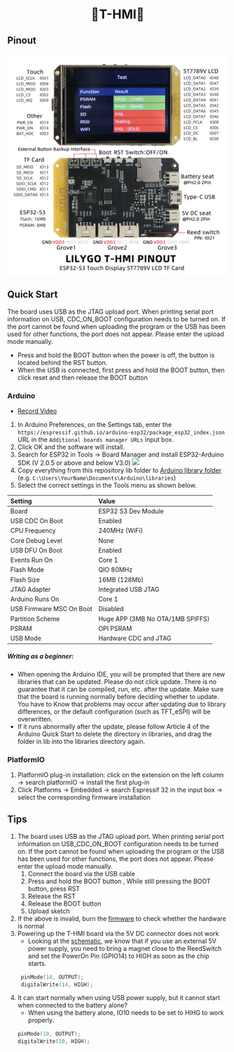 


<h1 align = "center"> 🌟T-HMI🌟</h1>


## Pinout

![image](./image/T-HMI.jpg)



## Quick Start

The board uses USB as the JTAG upload port. When printing serial port information on USB, CDC_ON_BOOT configuration needs to be turned on. 
If the port cannot be found when uploading the program or the USB has been used for other functions, the port does not appear. 
Please enter the upload mode manually. 
-  Press and hold the BOOT button when the power is off, the button is located behind the RST button.
-  When the USB is connected, first press and hold the BOOT button, then click reset and then release the BOOT button

### Arduino

* [Record Video](https://youtu.be/4tYiujotmKI)

1. In Arduino Preferences, on the Settings tab, enter the `https://espressif.github.io/arduino-esp32/package_esp32_index.json` URL in the `Additional boards manager URLs` input box. 
2. Click OK and the software will install. 
3. Search for ESP32 in Tools → Board Manager and install ESP32-Arduino SDK (V 2.0.5 or above and below V3.0)
![](image/Arduino_board.png)
4. Copy everything from this repository lib folder to [Arduino library folder](https://docs.arduino.cc/software/ide-v1/tutorials/installing-libraries#manual-installation) (e.g. `C:\Users\YourName\Documents\Arduino\libraries`)
5. Select the correct settings in the Tools menu as shown below.

| Setting                  | Value                            |
| :----------------------- | :------------------------------- |
| Board                    | ESP32 S3 Dev Module              |
| USB CDC On Boot          | Enabled                          |
| CPU Frequency            | 240MHz (WiFi)                    |
| Core Debug Level         | None                             |
| USB DFU On Boot          | Enabled                          |
| Events Run On            | Core 1                           |
| Flash Mode               | QIO 80MHz                        |
| Flash Size               | 16MB (128Mb)                     |
| JTAG Adapter             | Integrated USB JTAG              |
| Arduino Runs On          | Core 1                           |
| USB Firmware MSC On Boot | Disabled                         |
| Partition Scheme         | Huge APP (3MB No OTA/1MB SPIFFS) |
| PSRAM                    | OPI PSRAM                        |
| USB Mode                 | Hardware CDC and JTAG            |

##### Writing as a beginner: 

- When opening the Arduino IDE, you will be prompted that there are new libraries that can be updated. Please do not click update. There is no guarantee that it can be compiled, run, etc. after the update. Make sure that the board is running normally before deciding whether to update. You have to Know that problems may occur after updating due to library differences, or the default configuration (such as TFT_eSPI) will be overwritten.
- If it runs abnormally after the update, please follow Article 4 of the Arduino Quick Start to delete the directory in libraries, and drag the folder in lib into the libraries directory again.

### PlatformIO

1. PlatformIO plug-in installation: click on the extension on the left column → search platformIO → install the first plug-in
2. Click Platforms → Embedded → search Espressif 32 in the input box → select the corresponding firmware installation


## Tips

1. The board uses USB as the JTAG upload port. When printing serial port information on USB_CDC_ON_BOOT configuration needs to be turned on.
If the port cannot be found when uploading the program or the USB has been used for other functions, the port does not appear.
Please enter the upload mode manually.
   1. Connect the board via the USB cable
   2. Press and hold the BOOT button , While still pressing the BOOT button, press RST
   3. Release the RST
   4. Release the BOOT button
   5. Upload sketch
2. If the above is invalid, burn the [firmware](./firmware/README.MD)  to check whether the hardware is normal
3. Powering up the T-HMI board via the 5V DC connector does not work
   - Looking at the [schematic](./schematic/Schematic.pdf), we know that if you use an external 5V power supply, you need to bring a magnet close to the ReedSwitch and set the PowerOn Pin (GPIO14) to HIGH as soon as the chip starts.
   ```c
    pinMode(14, OUTPUT);
    digitalWrite(14, HIGH);
    ```
4. It can start normally when using USB power supply, but it cannot start when connected to the battery alone?
   - When using the battery alone, IO10 needs to be set to HIHG to work properly.
    ```c
    pinMode(10, OUTPUT);
    digitalWrite(10, HIGH);
    ```
